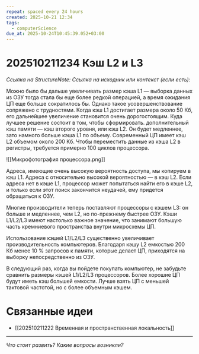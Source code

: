 ```yaml
---
repeat: spaced every 24 hours
created: 2025-10-21 12:34
tags:
  - computerScience
due_at: 2025-10-24T10:45:39.052+03:00
---
```

# 202510211234 Кэш L2 и L3

*Ссылка на StructureNote:*
*Ссылка на исходник или контекст (если есть):*

Можно было бы дальше увеличивать размер кэша L1 — выборка данных из ОЗУ тогда стала бы еще более редкой операцией, а время ожидания ЦП еще больше сократилось бы. Однако такое усовершенствование сопряжено с трудностями. Когда кэш L1 достигает размера около 50 Кб, его дальнейшее увеличение становится очень дорогостоящим. Куда лучшее решение состоит в том, чтобы сформировать. дополнительный кэш памяти — кэш второго уровня, или кэш L2. Он будет медленнее, зато намного больше кэша L1 по объему. Современный ЦП имеет кэш L2 объемом около 200 Кб. Чтобы переместить данные из кэша L2 в регистры, требуется примерно 100 циклов процессора.

![[Микрофотография процессора.png]]

Адреса, имеющие очень высокую вероятность доступа, мы копируем в кэш L1. Адреса с относительно высокой вероятностью — в кэш L2. Если адреса нет в кэше L1, процессор может попытаться найти его в кэше L2, и только если этот поиск закончится неудачей, ему придется обращаться к ОЗУ.

Многие производители теперь поставляют процессоры с кэшем L3: он больше и медленнее, чем L2, но по-прежнему быстрее ОЗУ. Кэши L1/L2/L3 имеют настолько важное значение, что занимают большую часть кремниевого пространства внутри микросхемы ЦП.

Использование кэшей L1/L2/L3 существенно увеличивает производительность компьютеров. Благодаря кэшу L2 емкостью 200 Кб менее 10 % запросов к памяти, которые делает ЦП, приходятся на выборку непосредственно из ОЗУ.

В следующий раз, когда вы пойдете покупать компьютер, не забудьте сравнить размеры кэшей L1/L2/L3 процессоров. Более хорошие ЦП будут иметь кэш большей емкости. Лучше взять ЦП с меньшей тактовой частотой, но с более объемным кэшем.

# Связанные идеи

- [[202510211222 Временная и пространственная локальность]]

---

*Что стоит развить? Какие вопросы возникли?*
